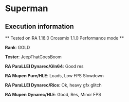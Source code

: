 # Superman 

## Execution information


** Tested on RA 1.18.0 Crossmix 1.1.0 Performance mode **


**Rank**: GOLD


**Tester**: JeepThatGoesBoom



**RA ParaLLEl Dynarec/Gln64**: Good res


**RA Mupen Pure/HLE**: Loads, Low FPS Slowdown


**RA ParaLLEl Dynarec/Rice**: Ok, heavy gfx glitch


**RA Mupen Dynarec/HLE**: Good, Res, Minor FPS